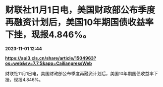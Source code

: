 # 财联社11月1日电，美国财政部公布季度再融资计划后，美国10年期国债收益率下挫，现报4.846%。

**2023-11-01 12:44**

**https://api3.cls.cn/share/article/1504963?os=web&sv=7.7.5&app=CailianpressWeb**

财联社11月1日电，美国财政部公布季度再融资计划后，美国10年期国债收益率下挫，现报4.846%。